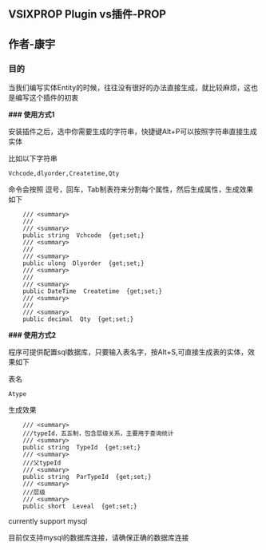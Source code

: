 ## VSIXPROP Plugin vs插件-PROP
## 作者-康宇

### 目的

当我们编写实体Entity的时候，往往没有很好的办法直接生成，就比较麻烦，这也是编写这个插件的初衷

**### 使用方式1**

安装插件之后，选中你需要生成的字符串，快捷键Alt+P可以按照字符串直接生成实体

比如以下字符串

```  
Vchcode,dlyorder,Createtime,Qty
```

命令会按照 逗号，回车，Tab制表符来分割每个属性，然后生成属性，生成效果如下

```
    /// <summary>
    ///
    /// <summary>
    public string  Vchcode  {get;set;}
    /// <summary>
    ///
    /// <summary>
    public ulong  Dlyorder  {get;set;}
    /// <summary>
    ///
    /// <summary>
    public DateTime  Createtime  {get;set;}
    /// <summary>
    ///
    /// <summary>
    public decimal  Qty  {get;set;}
```

**### 使用方式2**

程序可提供配置sql数据库，只要输入表名字，按Alt+S,可直接生成表的实体，效果如下

表名 

```
Atype
```


生成效果

```
    /// <summary>
    ///typeId，五五制，包含层级关系，主要用于查询统计
    /// <summary>
    public string  TypeId  {get;set;}
    /// <summary>
    ///父typeId
    /// <summary>
    public string  ParTypeId  {get;set;}
    /// <summary>
    ///层级
    /// <summary>
    public short  Leveal  {get;set;}
```
currently support mysql

目前仅支持mysql的数据库连接，请确保正确的数据库连接


